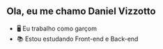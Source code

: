 ## Ola, eu me chamo Daniel Vizzotto

- 🖥️ Eu trabalho como garçom
- 📚 Estou estudando Front-end e Back-end
